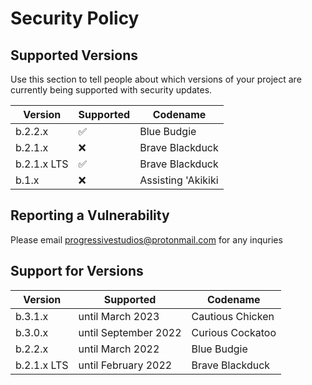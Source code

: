 # Security Policy

## Supported Versions

Use this section to tell people about which versions of your project are
currently being supported with security updates.

| Version  | Supported          | Codename      |
| -------  | ------------------ | ------------- |
| b.2.2.x  |  :white_check_mark:| Blue Budgie  |
| b.2.1.x  |   :x:  | Brave Blackduck |
| b.2.1.x LTS| :white_check_mark: | Brave Blackduck |
| b.1.x | :x: | Assisting 'Akikiki |

## Reporting a Vulnerability

Please email 
progressivestudios@protonmail.com
for any inquries

## Support for Versions

| Version  | Supported          | Codename      |
| -------  | ------------------ | ------------- |
| b.3.1.x  | until March 2023   | Cautious Chicken |
| b.3.0.x  | until September 2022 | Curious Cockatoo |
| b.2.2.x  | until March 2022   | Blue Budgie |
| b.2.1.x LTS| until February 2022 | Brave Blackduck |

